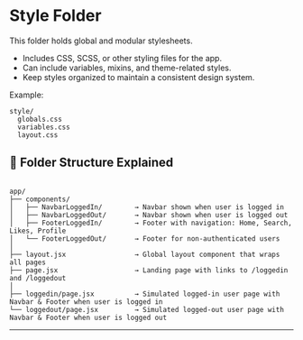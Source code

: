 # Style Folder

This folder holds global and modular stylesheets.

- Includes CSS, SCSS, or other styling files for the app.
- Can include variables, mixins, and theme-related styles.
- Keep styles organized to maintain a consistent design system.

Example:

```
style/
  globals.css
  variables.css
  layout.css
```

## 📁 Folder Structure Explained
```

app/
├── components/
│   ├── NavbarLoggedIn/        → Navbar shown when user is logged in
│   ├── NavbarLoggedOut/       → Navbar shown when user is logged out
│   ├── FooterLoggedIn/        → Footer with navigation: Home, Search, Likes, Profile
│   └── FooterLoggedOut/       → Footer for non-authenticated users
│
├── layout.jsx                 → Global layout component that wraps all pages
├── page.jsx                   → Landing page with links to /loggedin and /loggedout
│
├── loggedin/page.jsx          → Simulated logged-in user page with Navbar & Footer when user is logged in
└── loggedout/page.jsx         → Simulated logged-out user page with Navbar & Footer when user is logged out
```

---